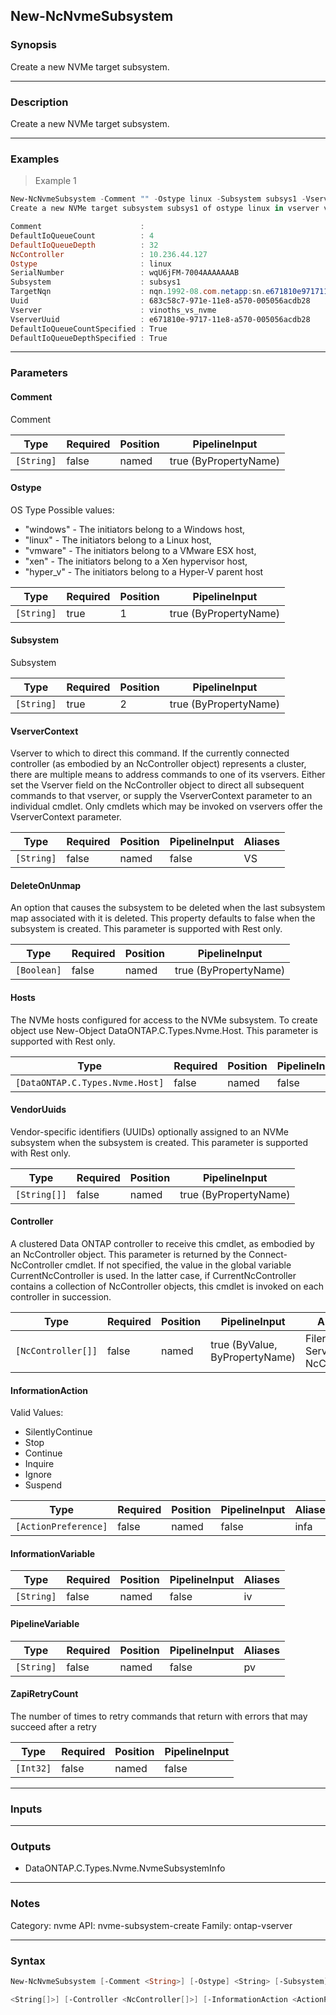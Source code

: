 New-NcNvmeSubsystem
-------------------

### Synopsis
Create a new NVMe target subsystem.

---

### Description

Create a new NVMe target subsystem.

---

### Examples
> Example 1

```PowerShell
New-NcNvmeSubsystem -Comment "" -Ostype linux -Subsystem subsys1 -VserverContext vinoths_vs_nvme
Create a new NVMe target subsystem subsys1 of ostype linux in vserver vinoths_vs_name

Comment                      :
DefaultIoQueueCount          : 4
DefaultIoQueueDepth          : 32
NcController                 : 10.236.44.127
Ostype                       : linux
SerialNumber                 : wqU6jFM-7004AAAAAAAB
Subsystem                    : subsys1
TargetNqn                    : nqn.1992-08.com.netapp:sn.e671810e971711e8a570005056acdb28:subsystem.subsys1
Uuid                         : 683c58c7-971e-11e8-a570-005056acdb28
Vserver                      : vinoths_vs_nvme
VserverUuid                  : e671810e-9717-11e8-a570-005056acdb28
DefaultIoQueueCountSpecified : True
DefaultIoQueueDepthSpecified : True

```

---

### Parameters
#### **Comment**
Comment

|Type      |Required|Position|PipelineInput        |
|----------|--------|--------|---------------------|
|`[String]`|false   |named   |true (ByPropertyName)|

#### **Ostype**
OS Type
            Possible values: 
            <ul>
              <li> "windows"   - The initiators belong to a Windows host,
              <li> "linux"     - The initiators belong to a Linux host,
              <li> "vmware"    - The initiators belong to a VMware ESX host,
              <li> "xen"       - The initiators belong to a Xen hypervisor
            host,
              <li> "hyper_v"   - The initiators belong to a Hyper-V parent
            host
            </ul>

|Type      |Required|Position|PipelineInput        |
|----------|--------|--------|---------------------|
|`[String]`|true    |1       |true (ByPropertyName)|

#### **Subsystem**
Subsystem

|Type      |Required|Position|PipelineInput        |
|----------|--------|--------|---------------------|
|`[String]`|true    |2       |true (ByPropertyName)|

#### **VserverContext**
Vserver to which to direct this command.  If the currently connected controller (as embodied by an NcController object) represents a cluster, there are multiple means to address commands to one of its vservers.  Either set the Vserver field on the NcController object to direct all subsequent commands to that vserver, or supply the VserverContext parameter to an individual cmdlet.  Only cmdlets which may be invoked on vservers offer the VserverContext parameter.

|Type      |Required|Position|PipelineInput|Aliases|
|----------|--------|--------|-------------|-------|
|`[String]`|false   |named   |false        |VS     |

#### **DeleteOnUnmap**
An option that causes the subsystem to be deleted when the last subsystem map associated with it is deleted. This property defaults to false when the subsystem is created. This parameter is supported with Rest only.

|Type       |Required|Position|PipelineInput        |
|-----------|--------|--------|---------------------|
|`[Boolean]`|false   |named   |true (ByPropertyName)|

#### **Hosts**
The NVMe hosts configured for access to the NVMe subsystem. To create object use New-Object DataONTAP.C.Types.Nvme.Host. This parameter is supported with Rest only.

|Type                           |Required|Position|PipelineInput|
|-------------------------------|--------|--------|-------------|
|`[DataONTAP.C.Types.Nvme.Host]`|false   |named   |false        |

#### **VendorUuids**
Vendor-specific identifiers (UUIDs) optionally assigned to an NVMe subsystem when the subsystem is created. This parameter is supported with Rest only.

|Type        |Required|Position|PipelineInput        |
|------------|--------|--------|---------------------|
|`[String[]]`|false   |named   |true (ByPropertyName)|

#### **Controller**
A clustered Data ONTAP controller to receive this cmdlet, as embodied by an NcController object. This parameter is returned by the Connect-NcController cmdlet.  If not specified, the value in the global variable CurrentNcController is used. In the latter case, if CurrentNcController contains a collection of NcController objects, this cmdlet is invoked on each controller in succession.

|Type              |Required|Position|PipelineInput                 |Aliases                          |
|------------------|--------|--------|------------------------------|---------------------------------|
|`[NcController[]]`|false   |named   |true (ByValue, ByPropertyName)|Filer<br/>Server<br/>NcController|

#### **InformationAction**

Valid Values:

* SilentlyContinue
* Stop
* Continue
* Inquire
* Ignore
* Suspend

|Type                |Required|Position|PipelineInput|Aliases|
|--------------------|--------|--------|-------------|-------|
|`[ActionPreference]`|false   |named   |false        |infa   |

#### **InformationVariable**

|Type      |Required|Position|PipelineInput|Aliases|
|----------|--------|--------|-------------|-------|
|`[String]`|false   |named   |false        |iv     |

#### **PipelineVariable**

|Type      |Required|Position|PipelineInput|Aliases|
|----------|--------|--------|-------------|-------|
|`[String]`|false   |named   |false        |pv     |

#### **ZapiRetryCount**
The number of times to retry commands that return with errors that may succeed after a retry

|Type     |Required|Position|PipelineInput|
|---------|--------|--------|-------------|
|`[Int32]`|false   |named   |false        |

---

### Inputs

---

### Outputs
* DataONTAP.C.Types.Nvme.NvmeSubsystemInfo

---

### Notes
Category: nvme
API: nvme-subsystem-create
Family: ontap-vserver

---

### Syntax
```PowerShell
New-NcNvmeSubsystem [-Comment <String>] [-Ostype] <String> [-Subsystem] <String> [-VserverContext <String>] [-DeleteOnUnmap <Boolean>] [-Hosts <DataONTAP.C.Types.Nvme.Host>] [-VendorUuids 
```
```PowerShell
<String[]>] [-Controller <NcController[]>] [-InformationAction <ActionPreference>] [-InformationVariable <String>] [-PipelineVariable <String>] [-ZapiRetryCount <Int32>] [<CommonParameters>]
```
